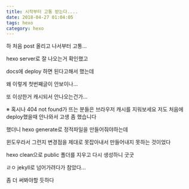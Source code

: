 ```yaml
---
title: 시작부터 고통 받는다....
date: 2018-04-27 01:04:05
tags: hexo
category: hexo
---
```


하 처음 post 올리고 나서부터 고통...

hexo server로 잘 나오는거 확인했고

docs에 deploy 하면 된다고해서 했는데

왜 이렇게 첫번째글이 안보이나...

또 이상한거 캐시되서 안나오는건가...

※   혹시나 404 not found가 뜨는 분들은 브라우저 캐시를 지워보세요
    저도 처음에 deploy했을때 안나와서 고생 좀 했습니다
    
했더니 hexo generate로 정적파일을 만들어줘야하는데

윈도우라서 그런지 변경점을 제대로 못잡아내서 만들어내지 못하는 것이었다 

hexo clean으로 public 폴더를 지우고 다시 생성하니 굿굿

ㄹㅇ jekyll로 넘어가려다가 참았다...

좀 더 써봐야할 듯하다
